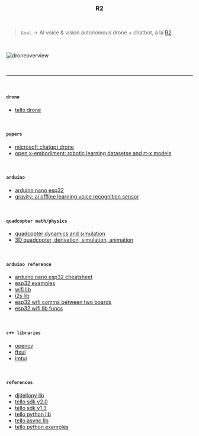 <h3 align="center">R2</h3>

<br>

> `Goal` → AI voice & vision autonomous drone + chatbot, à la [R2](https://www.starwars.com/databank/r2-d2/).

<br>

![droneoverview](https://i.imgur.com/9pmgEsE.jpg)

<br>

---

<br>

#### `drone`

* [tello drone](https://www.ryzerobotics.com/tello)

<br>

#### `papers`

* [microsoft chatgpt drone](https://github.com/microsoft/PromptCraft-Robotics)
* [open x-embodiment: robotic learning datasetse and rt-x models](https://robotics-transformer-x.github.io)

<br>

#### `arduino`

* [arduino nano esp32](https://store-usa.arduino.cc/products/nano-esp32?selectedStore=us)
* [gravity: ai offline learning voice recognition sensor](https://www.dfrobot.com/product-2665.html)

<br>

#### `quadcopter math/physics`

* [quadcopter dynamics and simulation](https://andrew.gibiansky.com/blog/physics/quadcopter-dynamics/)
* [3D quadcopter, derivation, simulation, animation](https://www.youtube.com/watch?v=4hlQ2pf842U)

<br>

#### `arduino reference`

* [arduino nano esp32 cheatsheet](https://docs.arduino.cc/tutorials/nano-esp32/cheat-sheet)
* [esp32 examples](https://github.com/espressif/arduino-esp32/tree/master/cores/esp32)
* [wifi lib](https://www.arduino.cc/reference/en/libraries/wifi/)
* [i2s lib](https://docs.arduino.cc/learn/built-in-libraries/i2s)
* [esp32 wifi comms between two boards](https://randomnerdtutorials.com/esp32-client-server-wi-fi/)
* [esp32 wifi lib funcs](https://randomnerdtutorials.com/esp32-useful-wi-fi-functions-arduino/)

<br>

#### `c++ libraries`

* [opencv](https://github.com/opencv/opencv)
* [ftxui](https://github.com/ArthurSonzogni/FTXUI)
* [imtui](https://github.com/ggerganov/imtui)

<br>

#### `references`

* [djitellopy lib](https://github.com/damiafuentes/DJITelloPy)
* [tello sdk v2.0](https://dl-cdn.ryzerobotics.com/downloads/Tello/Tello%20SDK%202.0%20User%20Guide.pdf)
* [tello sdk v1.3](https://dl-cdn.ryzerobotics.com/downloads/tello/20180910/Tello%20SDK%20Documentation%20EN_1.3.pdf)
* [tello python lib](https://github.com/dji-sdk/Tello-Python)
* [tello async lib](https://github.com/robagar/tello-asyncio)
* [tello python examples](https://github.com/dji-sdk/Tello-Python)
